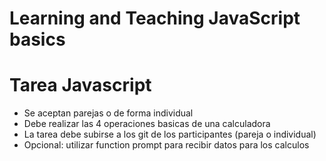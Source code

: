 # Learning and Teaching JavaScript basics

# Tarea Javascript
- Se aceptan parejas o de forma individual
- Debe realizar las 4 operaciones basicas de una calculadora
- La tarea debe subirse a los git de los participantes (pareja o individual)
- Opcional: utilizar function prompt para recibir datos para los calculos 

